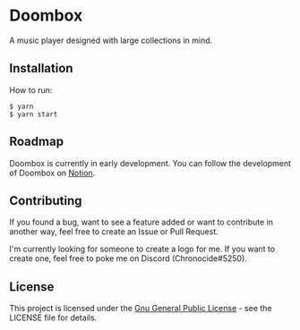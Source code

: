 # Doombox
A music player designed with large collections in mind.

## Installation

How to run:
```
$ yarn
$ yarn start
```

## Roadmap
Doombox is currently in early development. You can follow the development of Doombox on [Notion](https://www.notion.so/chronodave/c4662486b3484d5cb3a5bc9a51a3d4d1?v=8c72fc47dcf04071b8f3588126dbf82f).

## Contributing
If you found a bug, want to see a feature added or want to contribute in another way, feel free to create an Issue or Pull Request.

I'm currently looking for someone to create a logo for me. If you want to create one, feel free to poke me on Discord (Chronocide#5250).

## License
This project is licensed under the [Gnu General Public License](https://www.gnu.org/licenses/gpl-3.0.txt) - see the LICENSE file for details.

